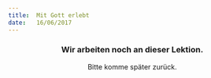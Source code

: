 ```yaml
---
title:  Mit Gott erlebt
date:   16/06/2017
---
```


### <center>Wir arbeiten noch an dieser Lektion.</center>
<center>Bitte komme später zurück.</center>